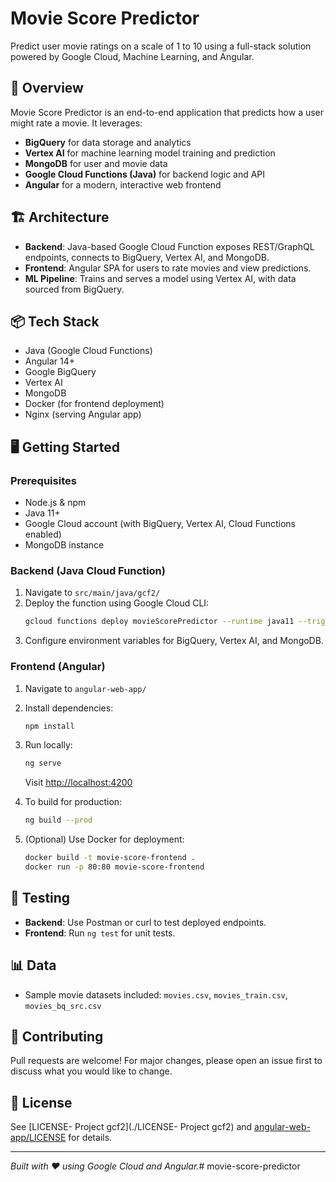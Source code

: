 # Movie Score Predictor

Predict user movie ratings on a scale of 1 to 10 using a full-stack solution powered by Google Cloud, Machine Learning, and Angular.

## 🚀 Overview

Movie Score Predictor is an end-to-end application that predicts how a user might rate a movie. It leverages:
- **BigQuery** for data storage and analytics
- **Vertex AI** for machine learning model training and prediction
- **MongoDB** for user and movie data
- **Google Cloud Functions (Java)** for backend logic and API
- **Angular** for a modern, interactive web frontend

## 🏗️ Architecture

- **Backend**: Java-based Google Cloud Function exposes REST/GraphQL endpoints, connects to BigQuery, Vertex AI, and MongoDB.
- **Frontend**: Angular SPA for users to rate movies and view predictions.
- **ML Pipeline**: Trains and serves a model using Vertex AI, with data sourced from BigQuery.

## 📦 Tech Stack

- Java (Google Cloud Functions)
- Angular 14+
- Google BigQuery
- Vertex AI
- MongoDB
- Docker (for frontend deployment)
- Nginx (serving Angular app)

## 🖥️ Getting Started

### Prerequisites

- Node.js & npm
- Java 11+
- Google Cloud account (with BigQuery, Vertex AI, Cloud Functions enabled)
- MongoDB instance

### Backend (Java Cloud Function)

1. Navigate to `src/main/java/gcf2/`
2. Deploy the function using Google Cloud CLI:
   ```sh
   gcloud functions deploy movieScorePredictor --runtime java11 --trigger-http --allow-unauthenticated
   ```
3. Configure environment variables for BigQuery, Vertex AI, and MongoDB.

### Frontend (Angular)

1. Navigate to `angular-web-app/`
2. Install dependencies:
   ```sh
   npm install
   ```
3. Run locally:
   ```sh
   ng serve
   ```
   Visit [http://localhost:4200](http://localhost:4200)

4. To build for production:
   ```sh
   ng build --prod
   ```

5. (Optional) Use Docker for deployment:
   ```sh
   docker build -t movie-score-frontend .
   docker run -p 80:80 movie-score-frontend
   ```

## 🧪 Testing

- **Backend**: Use Postman or curl to test deployed endpoints.
- **Frontend**: Run `ng test` for unit tests.

## 📊 Data

- Sample movie datasets included: `movies.csv`, `movies_train.csv`, `movies_bq_src.csv`

## 🤝 Contributing

Pull requests are welcome! For major changes, please open an issue first to discuss what you would like to change.

## 📄 License

See [LICENSE- Project gcf2](./LICENSE- Project gcf2) and [angular-web-app/LICENSE](./angular-web-app/LICENSE) for details.

---

*Built with ❤️ using Google Cloud and Angular.*# movie-score-predictor
